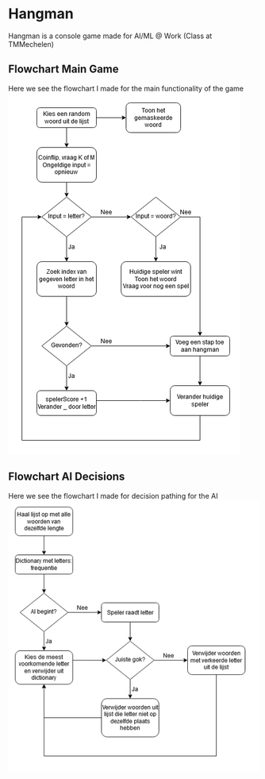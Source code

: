 # Hangman
Hangman is a console game made for AI/ML @ Work (Class at TMMechelen)
## Flowchart Main Game
Here we see the flowchart I made for the main functionality of the game
![Flowchart Main Game](Hangman.png)
## Flowchart AI Decisions
Here we see the flowchart I made for decision pathing for the AI
![Flowchart Main Game](HangmanAI.png)